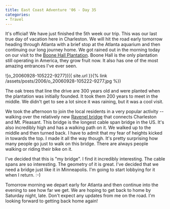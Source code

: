 ```yaml
---
title: East Coast Adventure '06 - Day 35
categories:
- Travel
---
```


It's official! We have just finished the 5th week our trip. This was our last true day of vacation here in Charleston. We will hit the road early tomorrow heading through Atlanta with a brief stop at the Atlanta aquarium and then continuing our long journey home.
We got rained out in the morning today on our visit to the [Boone Hall Plantation](http://www.boonehallplantation.com/). Boone Hall is the only plantation still operating in America, they grow fruit now. It also has one of the most amazing entrances I've ever seen.

![o_20060928-105222-9277]({{ site.url }}{% link /assets/posts/2006/o_20060928-105222-9277.jpg %})

The oak trees that line the drive are 300 years old and were planted when the plantation was initially founded. It took them 200 years to meet in the middle. We didn't get to see a lot since it was raining, but it was a cool visit.

We took the afternoon to join the local residents in a very popular activity -- walking over the relatively new [Ravenel bridge](http://ravenelbridge.net/) that connects Charleston and Mt. Pleasant. This bridge is the longest cable span bridge in the US. It's also incredibly high and has a walking path on it. We walked up to the middle and then turned back. I have to admit that my fear of heights kicked in towards the top. I made it all the way though. It's pretty surprising how many people go just to walk on this bridge. There are always people walking or riding their bike on it.

I've decided that this is "my bridge". I find it incredibly interesting. The cable spans are so interesting. The geometry of it is great. I've decided that we need a bridge just like it in Minneapolis. I'm going to start lobbying for it when I return. :-)

Tomorrow morning we depart early for Atlanta and then continue into the evening to see how far we get. We are hoping to get back to home by Saturday night, late. Don't expect any updates from me on the road. I'm looking forward to getting back home again!
